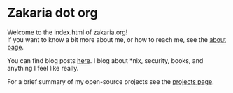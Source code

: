 # Zakaria dot org

Welcome to the index.html of zakaria.org!  
If you want to know a bit more about me, or how to reach me, see the [about page](/about.html).

You can find blog posts [here](/posts/). I blog about \*nix, security, books, and anything I feel like really.  

For a brief summary of my open-source projects see the [projects page](/projects.html).
